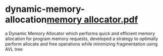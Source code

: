 # dynamic-memory-allocation[memory allocator.pdf](https://github.com/priyanshusharma314/dynamic-memory-allocation/files/10149093/memory.allocator.pdf)
a Dynamic Memory Allocator which performs quick and efficient memory allocation for program memory requests, developed a strategy to optimally perform allocate and free operations while minimizing fragmentation using AVL tree
